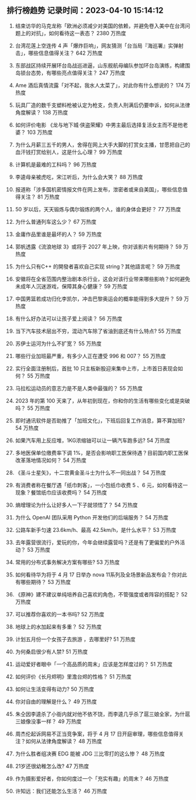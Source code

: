 
## 排行榜趋势 记录时间：2023-04-10 15:14:12
  
  1. 结束访华的马克龙称「欧洲必须减少对美国的依赖，并避免卷入美中在台湾问题上的对抗」，如何看待这一表态？ 2380 万热度
    
  2. 台湾花莲上空连传 4 声「爆炸巨响」，网友猜测「台当局『海巡署』实弹射击」，哪些信息值得关注？ 642 万热度
    
  3. 东部战区持续开展环台岛战巡进逼，山东舰航母编队参加环台岛演练，构建围岛锁台态势，有哪些亮点值得关注？ 247 万热度
    
  4. Ame 酒后真情流露「对不起，我水人太菜了」，对此你有什么想说的？ 174 万热度
    
  5. 玩具厂造的数千支塑料枪被认定为枪支，负责人刑满后仍要申诉，如何从法律角度解读？ 138 万热度
    
  6. 如何评价电影 《龙与地下城·侠盗荣耀》中男主最后选择复活女主而不是他老婆？ 103 万热度
    
  7. 为什么月薪三五千的男人，舍得在网上大手大脚的打赏女主播，甘愿把自己的血汗钱打赏给别人，这是什么心理？ 99 万热度
    
  8. 计算机是最难的工科吗？ 96 万热度
    
  9. 李逵母亲被虎吃，宋江听后，为什么会大笑？ 88 万热度
    
  10. 报道称「涉多国机密情报文件在网上发布，泄密者或来自美国」，哪些信息值得关注？ 81 万热度
    
  11. 50 岁以后，天天锻炼与偶尔锻炼的两个人，谁的身体会更好？ 77 万热度
    
  12. 为什么普通列车这么少？ 67 万热度
    
  13. 金庸作品里谁是最坏的人？ 59 万热度
    
  14. 郭帆透露《流浪地球 3》或将于 2027 年上映，你对该影片有何期待？ 59 万热度
    
  15. 为什么只有C++ 的開發者喜欢自己实现 string？其他語言呢？ 59 万热度
    
  16. 安徽将在全省范围内整治剧本杀行业，这会对该行业带来哪些影响？如何避免未成年人沉迷游戏，保障其身心健康？ 59 万热度
    
  17. 中国男篮若成功归化李凯尔，冲击巴黎奥运会的概率能得到多大提升？ 59 万热度
    
  18. 有什么好办法可以让孩子爱上阅读？ 56 万热度
    
  19. 当下汽车技术层出不穷，混动汽车除了省油到底还有什么特点? 55 万热度
    
  20. 苏伊士运河为什么不扩宽？ 55 万热度
    
  21. 哪些行业加班最严重，有多少人正在遭受 996 和 007？ 55 万热度
    
  22. 实行全面注册制后，首批 10 只主板新股迎来集中上市，上市首日表现会如何？ 55 万热度
    
  23. 马拉松运动员的意志力是不是人类中最强的？ 55 万热度
    
  24. 2023 年的第 100 天来了，从年初到现在，你和你的生活有哪些变化或是突破吗？ 55 万热度
    
  25. 即时通讯软件是否助推了「加班文化」，下班后回复工作消息，算不算加班? 54 万热度
    
  26. 如果汽车用上反应堆，1KG浓缩铀可以让一辆汽车跑多远? 54 万热度
    
  27. 多地医保单位缴费率下调 1%，是否会影响职工医保待遇？目前国内职工医保改革落地情况如何？ 54 万热度
    
  28. 《圣斗士星矢》，十二宫黄金圣斗士为什么不一同出战？ 54 万热度
    
  29. 有消费者称在餐厅遇「纸巾刺客」，一小包纸巾收费 5 、6 元，如何看待这一现象？餐馆纸巾应该收费吗？ 54 万热度
    
  30. 熵增理论为什么让好多人一下子就领悟了？ 54 万热度
    
  31. 为什么 OpenAI 团队采用 Python 开发他们的后端服务？ 54 万热度
    
  32. 公路车新手匀速 23.6km/h、最高 42.5km/h，是什么水平？ 53 万热度
    
  33. 去年露营很流行，爱玩的你，今年会继续露营吗？还是有了更偏爱的户外活动？ 53 万热度
    
  34. 常用的分布式事务解决方案有哪些? 53 万热度
    
  35. 如何看待华为将于 4 月 17 日举办 nova 11系列及全场景新品发布会？你对此有哪些期待？ 53 万热度
    
  36. 《原神》建不建议单纯培养自己喜欢的角色，不管强度或者阵容的搭配？ 52 万热度
    
  37. 可以推荐你喜欢的一本书吗? 52 万热度
    
  38. 地球上的水加起来有多重？ 52 万热度
    
  39. 计划五月份一个女孩子去旅游 ，去哪里好? 51 万热度
    
  40. 为何桑启很少有人禁? 51 万热度
    
  41. 运动爱好者眼中「一个高品质的周末」应该是怎样度过的？ 51 万热度
    
  42. 如何评价《长月烬明》里澹台烬的性格？ 51 万热度
    
  43. 如何让生活变得有动力? 50 万热度
    
  44. 你对自由的理解是什么？ 49 万热度
    
  45. 朱仝因李逵杀了小衙内就对他不依不饶，而李逵几乎杀了扈三娘全家，为什扈三娘像没事一样？ 49 万热度
    
  46. 周杰伦起诉网易不正当竞争案，将于 4 月 17 日开庭审理，哪些信息值得关注？如何从法律角度解读？ 48 万热度
    
  47. 为什么胜者组决赛 EDG 能被 JDG 三比零打的这么惨？ 48 万热度
    
  48. 21岁还很幼稚怎么改? 47 万热度
    
  49. 作为摄影爱好者，你如何度过一个「充实有趣」的周末？ 46 万热度
    
  50. 许知远：我们还能怎么生活？ 46 万热度
    